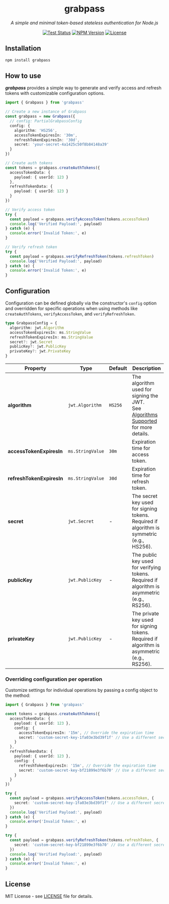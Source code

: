 <div align="center">

# grabpass

*A simple and minimal token-based stateless authentication for Node.js*

[![Test Status](https://github.com/grabss/grabpass/actions/workflows/test.yml/badge.svg)](https://github.com/grabss/grabpass/actions/workflows/test.yml)
[![NPM Version](https://img.shields.io/npm/v/grabpass.svg)](https://www.npmjs.com/package/grabpass)
[![License](https://img.shields.io/npm/l/grabpass.svg)](https://www.npmjs.com/package/grabpass)

</div>

## Installation

```bash
npm install grabpass
```

## How to use
***grabpass*** provides a simple way to generate and verify access and refresh tokens with customizable configuration options.

```ts
import { Grabpass } from 'grabpass'

// Create a new instance of Grabpass
const grabpass = new Grabpass({
  // config: PartialGrabpassConfig
  config: {
    algorithm: 'HS256',
    accessTokenExpiresIn: '30m',
    refreshTokenExpiresIn: '30d',
    secret: 'your-secret-4a1425c50f8b84148a39'
  }
})

// Create auth tokens
const tokens = grabpass.createAuthTokens({
  accessTokenData: {
    payload: { userId: 123 }
  },
  refreshTokenData: {
    payload: { userId: 123 }
  }
})

// Verify access token
try {
  const payload = grabpass.verifyAccessToken(tokens.accessToken)
  console.log('Verified Payload:', payload)
} catch (e) {
  console.error('Invalid Token:', e)
}

// Verify refresh token
try {
  const payload = grabpass.verifyRefreshToken(tokens.refreshToken)
  console.log('Verified Payload:', payload)
} catch (e) {
  console.error('Invalid Token:', e)
}
```

## Configuration
Configuration can be defined globally via the constructor's `config` option and overridden for specific operations when using methods like `createAuthTokens`, `verifyAccessToken`, and `verifyRefreshToken`.

```ts
type GrabpassConfig = {
  algorithm: jwt.Algorithm
  accessTokenExpiresIn: ms.StringValue
  refreshTokenExpiresIn: ms.StringValue
  secret?: jwt.Secret
  publicKey?: jwt.PublicKey
  privateKey?: jwt.PrivateKey
}
```

|Property|Type|Default|Description|
|---|---|---|---|
|**algorithm**|`jwt.Algorithm`|`HS256`|The algorithm used for signing the JWT.<br>See [Algorithms Supported](https://github.com/auth0/node-jsonwebtoken#algorithms-supported) for more details.|
|**accessTokenExpiresIn**|`ms.StringValue`|`30m`| Expiration time for access token.|
|**refreshTokenExpiresIn**|`ms.StringValue`|`30d`| Expiration time for refresh token.|
|**secret**|`jwt.Secret`|-|The secret key used for signing tokens. Required if algorithm is symmetric (e.g., HS256).|
|**publicKey**|`jwt.PublicKey`|-|The public key used for verifying tokens. Required if algorithm is asymmetric (e.g., RS256).|
|**privateKey**|`jwt.PublicKey`|-|The private key used for signing tokens. Required if algorithm is asymmetric (e.g., RS256).|

### Overriding configuration per operation
Customize settings for individual operations by passing a config object to the method:
```ts
import { Grabpass } from 'grabpass'

const tokens = grabpass.createAuthTokens({
  accessTokenData: {
    payload: { userId: 123 },
    config: {
      accessTokenExpiresIn: '15m', // Override the expiration time
      secret: 'custom-secret-key-1fa03e3bd39f1f' // Use a different secret
    }
  },
  refreshTokenData: {
    payload: { userId: 123 },
    config: {
      refreshTokenExpiresIn: '15m', // Override the expiration time
      secret: 'custom-secret-key-bf21899e3f6b70' // Use a different secret
    }
  }
})

try {
  const payload = grabpass.verifyAccessToken(tokens.accessToken, {
    secret: 'custom-secret-key-1fa03e3bd39f1f' // Use a different secret
  })
  console.log('Verified Payload:', payload)
} catch (e) {
  console.error('Invalid Token:', e)
}

try {
  const payload = grabpass.verifyRefreshToken(tokens.refreshToken, {
    secret: 'custom-secret-key-bf21899e3f6b70' // Use a different secret
  })
  console.log('Verified Payload:', payload)
} catch (e) {
  console.error('Invalid Token:', e)
}
```

## License

MIT License - see [LICENSE](./LICENSE) file for details.
